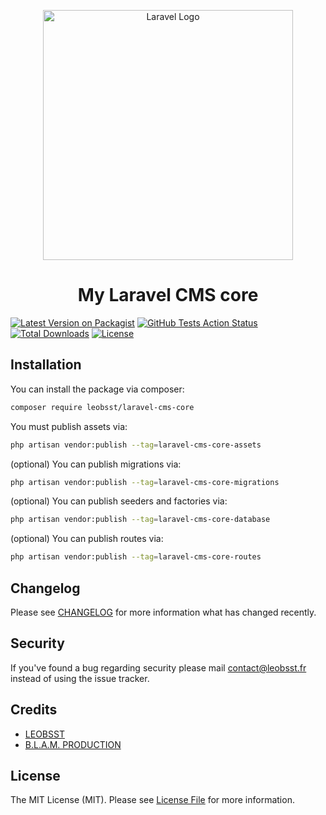 <p align="center"><a href="https://laravel.com" target="_blank"><img src="https://raw.githubusercontent.com/laravel/art/master/logo-lockup/5%20SVG/2%20CMYK/1%20Full%20Color/laravel-logolockup-cmyk-red.svg" width="400" alt="Laravel Logo"></a></p>

<h1 style="text-align: center;">My Laravel CMS core</h1>

[![Latest Version on Packagist](https://img.shields.io/packagist/v/leobsst/laravel-cms-core.svg?style=flat-square)](https://packagist.org/packages/leobsst/laravel-cms-core)
[![GitHub Tests Action Status](https://img.shields.io/github/actions/workflow/status/leobsst/laravel-cms-core/run-tests.yml?branch=main&label=tests&style=flat-square)](https://github.com/leobsst/laravel-cms-core/actions?query=workflow%3Arun-tests+branch%3Amain)
[![Total Downloads](https://img.shields.io/packagist/dt/leobsst/laravel-cms-core.svg?style=flat-square)](https://packagist.org/packages/leobsst/laravel-cms-core)
[![License](https://img.shields.io/badge/license-MIT-brightgreen.svg?style=flat-square)](LICENSE.md)



## Installation

You can install the package via composer:

``` bash
composer require leobsst/laravel-cms-core
```

You must publish assets via:
``` bash
php artisan vendor:publish --tag=laravel-cms-core-assets
```

(optional) You can publish migrations via:
``` bash
php artisan vendor:publish --tag=laravel-cms-core-migrations
```

(optional) You can publish seeders and factories via:
``` bash
php artisan vendor:publish --tag=laravel-cms-core-database
```

(optional) You can publish routes via:
``` bash
php artisan vendor:publish --tag=laravel-cms-core-routes
```

## Changelog

Please see [CHANGELOG](CHANGELOG.md) for more information what has changed recently.

## Security

If you've found a bug regarding security please mail [contact@leobsst.fr](mailto:contact@leobsst.fr) instead of using the issue tracker.

## Credits

- [LEOBSST](https://github.com/LEOBSST)
- [B.L.A.M. PRODUCTION](https://linksly.fr/BLAM-PRODUCTION)

## License

The MIT License (MIT). Please see [License File](LICENSE.md) for more information.
